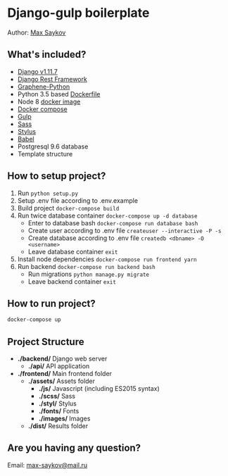 Django-gulp boilerplate
======
Author: [Max Saykov](https://github.com/iviaks/)

What's included?
------
- [Django v1.11.7](https://docs.djangoproject.com/en/1.11/)
- [Django Rest Framework](http://www.django-rest-framework.org/)
- [Graphene-Python](http://graphene-python.org/)
- Python 3.5 based [Dockerfile](https://hub.docker.com/_/python/)
- Node 8 [docker image](https://hub.docker.com/_/node/)
- [Docker compose](https://docs.docker.com/compose/)
- [Gulp](https://gulpjs.com/)
- [Sass](http://sass-lang.com/)
- [Stylus](http://stylus-lang.com/)
- [Babel](https://babeljs.io/)
- Postgresql 9.6 database
- Template structure

How to setup project?
------
1. Run `python setup.py`
2. Setup .env file according to .env.example
3. Build project `docker-compose build`
4. Run twice database container `docker-compose up -d database`
    * Enter to database bash `docker-compose run database bash`
    * Create user according to .env file `createuser --interactive -P -s`
    * Create database according to .env file `createdb <dbname> -O <username>`
    * Leave database container `exit`
5. Install node dependencies `docker-compose run frontend yarn`
6. Run backend `docker-compose run backend bash`
    * Run migrations `python manage.py migrate`
    * Leave backend container `exit`

How to run project?
------
```bash
docker-compose up
```

Project Structure
------
* **./backend/** Django web server
  * **./api/** API application
* **./frontend/** Main frontend folder
  * **./assets/** Assets folder
    * **./js/** Javascript (including ES2015 syntax)
    * **./scss/** Sass
    * **./styl/** Stylus
    * **./fonts/** Fonts
    * **./images/** Images
  * **./dist/** Results folder

Are you having any question?
------
Email: max-saykov@mail.ru
